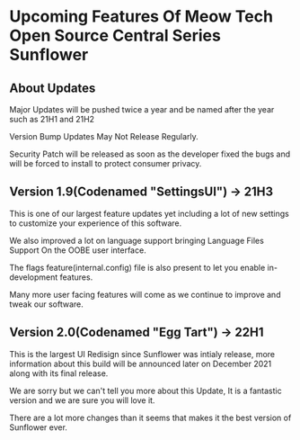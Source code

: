 # Upcoming Features Of Meow Tech Open Source Central Series Sunflower

## About Updates
Major Updates will be pushed twice a year and be named after the year such as 21H1 and 21H2

Version Bump Updates May Not Release Regularly.

Security Patch will be released as soon as the developer fixed the bugs and will be forced to install to protect consumer privacy.

## Version 1.9(Codenamed "SettingsUI") -> 21H3
This is one of our largest feature updates yet including a lot of new settings to customize your experience of this software.

We also improved a lot on language support bringing Language Files Support On the OOBE user interface.

The flags feature(internal.config) file is also present to let you enable in-development features.

Many more user facing features will come as we continue to improve and tweak our software.

## Version 2.0(Codenamed "Egg Tart") -> 22H1
This is the largest UI Redisign since Sunflower was intialy release, more information about this build will be announced later on December 2021 along with its final release.

We are sorry but we can't tell you more about this Update, It is a fantastic version and we are sure you will love it.

There are a lot more changes than it seems that makes it the best version of Sunflower ever.
